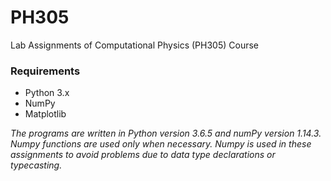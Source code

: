 # PH305
Lab Assignments of Computational Physics (PH305) Course

### Requirements
 - Python 3.x
 - NumPy
 - Matplotlib

_The programs are written in Python version 3.6.5 and numPy version 1.14.3.
Numpy functions are used only when necessary. 
Numpy is used in these assignments to avoid problems due to data type declarations or typecasting._
 

